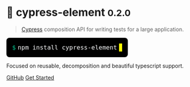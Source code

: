 # 🎁 cypress-element <small>0.2.0</small>

> [Cypress](https://cypress.io) composition API for writing tests for a large application.

<div class="install">
<span>$</span>
npm install cypress-element
</div>

Focused on reusable, decomposition and beautiful typescript support.

[GitHub](https://github.com/DragorWW/cypress-element)
[Get Started](#🎁-cypress-element)


<style>
.install {
    font-family: Consolas, Monaco, "Andale Mono", monospace;
    font-size: 16px;
    background: #000;
    border-radius: 8px;
    color: #F5F6F7;
    padding: 15px;
    text-align: left;
    border: none;
    display: inline-flex;
    align-items: center;
}
.install span {
    margin-right: 5px;
    color: #04C38E;
    user-select: none;
}
.install::after {
    content: "";
    width: 8px;
    display: inline-block;
    background-color: #FFFF00;
    height: 21px;
    margin-left: 5px;
}
</style>